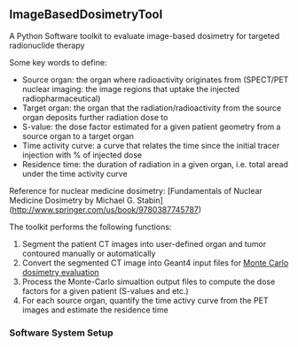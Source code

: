 ## ImageBasedDosimetryTool
A Python Software toolkit to evaluate image-based dosimetry for targeted radionuclide therapy

Some key words to define:
- Source organ: the organ where radioactivity originates from (SPECT/PET nuclear imaging: the image regions that uptake the injected radiopharmaceutical)
- Target organ: the organ that the radiation/radioactivity from the source organ deposits further radiation dose to
- S-value: the dose factor estimated for a given patient geometry from a source organ to a target organ
- Time activity curve: a curve that relates the time since the initial tracer injection with % of injected dose
- Residence time: the duration of radiation in a given organ, i.e. total aread under the time activity curve

Reference for nuclear medicine dosimetry:
[Fundamentals of Nuclear Medicine Dosimetry by Michael G. Stabin] (http://www.springer.com/us/book/9780387745787)

The toolkit performs the following functions:
1. Segment the patient CT images into user-defined organ and tumor contoured manually or automatically
2. Convert the segmented CT image into Geant4 input files for [Monte Carlo dosimetry evaluation](https://github.com/clarehchao/VoxelizedHumanDoseMultiSDv1) 
3. Process the Monte-Carlo simualtion output files to compute the dose factors for a given patient (S-values and etc.)
4. For each source organ, quantify the time activy curve from the PET images and estimate the residence time

### Software System Setup



